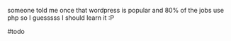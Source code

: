 someone told me once that wordpress is popular and 80% of the jobs use php so I guesssss I should learn it :P

#todo